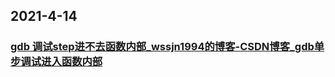 
## 2021-4-14

### [gdb 调试step进不去函数内部_wssjn1994的博客-CSDN博客_gdb单步调试进入函数内部](https://blog.csdn.net/wssjn1994/article/details/87933777)